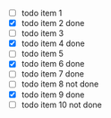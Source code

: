 - [ ] todo item 1
- [x] todo item 2 done
- [ ] todo item 3
- [x] todo item 4 done
- [ ] todo item 5
- [x] todo item 6 done
- [ ] todo item 7 done
- [ ] todo item 8 not done
- [x] todo item 9 done
- [ ] todo item 10 not done
